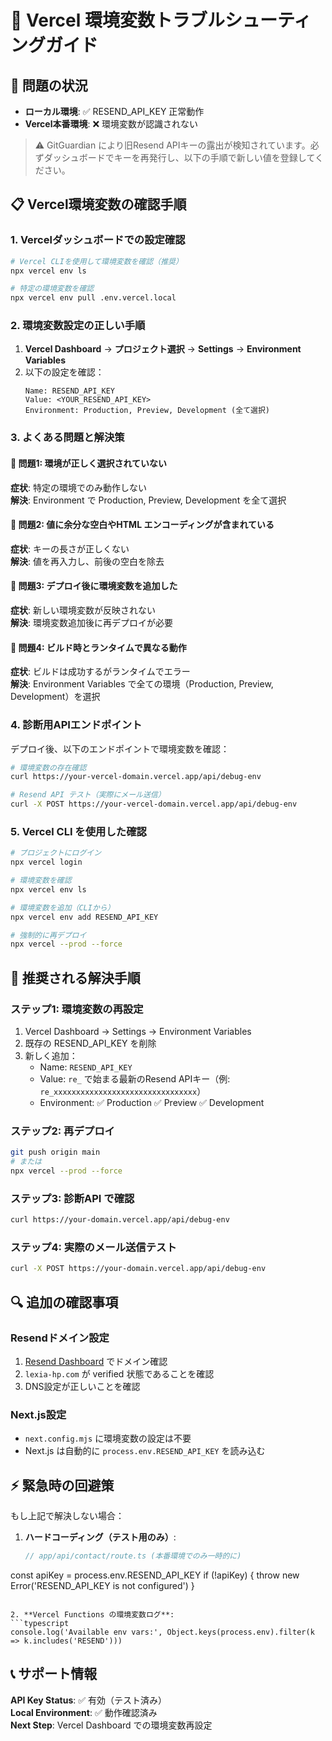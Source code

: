 # 🔧 Vercel 環境変数トラブルシューティングガイド

## 🎯 問題の状況
- **ローカル環境**: ✅ RESEND_API_KEY 正常動作
- **Vercel本番環境**: ❌ 環境変数が認識されない

> ⚠️ GitGuardian により旧Resend APIキーの露出が検知されています。必ずダッシュボードでキーを再発行し、以下の手順で新しい値を登録してください。

## 📋 Vercel環境変数の確認手順

### 1. Vercelダッシュボードでの設定確認

```bash
# Vercel CLIを使用して環境変数を確認（推奨）
npx vercel env ls

# 特定の環境変数を確認
npx vercel env pull .env.vercel.local
```

### 2. 環境変数設定の正しい手順

1. **Vercel Dashboard** → **プロジェクト選択** → **Settings** → **Environment Variables**
2. 以下の設定を確認：
   ```
   Name: RESEND_API_KEY
   Value: <YOUR_RESEND_API_KEY>
   Environment: Production, Preview, Development (全て選択)
   ```

### 3. よくある問題と解決策

#### 🔴 問題1: 環境が正しく選択されていない
**症状**: 特定の環境でのみ動作しない  
**解決**: Environment で Production, Preview, Development を全て選択

#### 🔴 問題2: 値に余分な空白やHTML エンコーディングが含まれている
**症状**: キーの長さが正しくない  
**解決**: 値を再入力し、前後の空白を除去

#### 🔴 問題3: デプロイ後に環境変数を追加した
**症状**: 新しい環境変数が反映されない  
**解決**: 環境変数追加後に再デプロイが必要

#### 🔴 問題4: ビルド時とランタイムで異なる動作
**症状**: ビルドは成功するがランタイムでエラー  
**解決**: Environment Variables で全ての環境（Production, Preview, Development）を選択

### 4. 診断用APIエンドポイント

デプロイ後、以下のエンドポイントで環境変数を確認：

```bash
# 環境変数の存在確認
curl https://your-vercel-domain.vercel.app/api/debug-env

# Resend API テスト（実際にメール送信）
curl -X POST https://your-vercel-domain.vercel.app/api/debug-env
```

### 5. Vercel CLI を使用した確認

```bash
# プロジェクトにログイン
npx vercel login

# 環境変数を確認
npx vercel env ls

# 環境変数を追加（CLIから）
npx vercel env add RESEND_API_KEY

# 強制的に再デプロイ
npx vercel --prod --force
```

## 🚀 推奨される解決手順

### ステップ1: 環境変数の再設定
1. Vercel Dashboard → Settings → Environment Variables
2. 既存の RESEND_API_KEY を削除
3. 新しく追加：
   - Name: `RESEND_API_KEY`
   - Value: `re_` で始まる最新のResend APIキー（例: `re_xxxxxxxxxxxxxxxxxxxxxxxxxxxxxxxx`）
   - Environment: ✅ Production ✅ Preview ✅ Development

### ステップ2: 再デプロイ
```bash
git push origin main
# または
npx vercel --prod --force
```

### ステップ3: 診断API で確認
```bash
curl https://your-domain.vercel.app/api/debug-env
```

### ステップ4: 実際のメール送信テスト
```bash
curl -X POST https://your-domain.vercel.app/api/debug-env
```

## 🔍 追加の確認事項

### Resendドメイン設定
1. [Resend Dashboard](https://resend.com/domains) でドメイン確認
2. `lexia-hp.com` が verified 状態であることを確認
3. DNS設定が正しいことを確認

### Next.js設定
- `next.config.mjs` に環境変数の設定は不要
- Next.js は自動的に `process.env.RESEND_API_KEY` を読み込む

## ⚡ 緊急時の回避策

もし上記で解決しない場合：

1. **ハードコーディング（テスト用のみ）**:
   ```typescript
   // app/api/contact/route.ts (本番環境でのみ一時的に)
  const apiKey = process.env.RESEND_API_KEY
  if (!apiKey) {
    throw new Error('RESEND_API_KEY is not configured')
  }
   ```

2. **Vercel Functions の環境変数ログ**:
   ```typescript
   console.log('Available env vars:', Object.keys(process.env).filter(k => k.includes('RESEND')))
   ```

## 📞 サポート情報

**API Key Status**: ✅ 有効（テスト済み）  
**Local Environment**: ✅ 動作確認済み  
**Next Step**: Vercel Dashboard での環境変数再設定